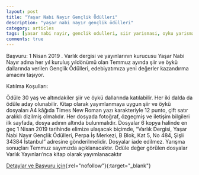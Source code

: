 ```yaml
---
layout: post
title: "Yaşar Nabi Nayır Gençlik Ödülleri"
description: "yaşar nabi nayır gençlik ödülleri"
category: articles
tags: [yasar nabi nayir, genclik odulleri, siir yarismasi, oyku yarismasi, hikaye yarismasi]
comments: true
---
```


Başvuru: 1 Nisan 2019 . 
Varlık dergisi ve yayınlarının kurucusu Yaşar Nabi Nayır adına her yıl kuruluş yıldönümü olan Temmuz ayında şiir ve öykü dallarında verilen Gençlik Ödülleri, edebiyatımıza yeni değerler kazandırma amacını taşıyor.

Katılma Koşulları:

Ödüle 30 yaş ve altındakiler şiir ve öykü dallarında katılabilir. Her iki dalda da ödüle aday olunabilir.
Kitap olarak yayımlanmaya uygun şiir ve öykü dosyaları A4 kâğıda Times New Roman yazı karakteriyle 12 punto, çift satır aralıklı dizilmiş olmalıdır.
Her dosyada fotoğraf, özgeçmiş ve iletişim bilgileri ilk sayfada, dosya adının altında bulunmalıdır.
Dosyalar 6 kopya halinde en geç 1 Nisan 2019 tarihinde elimize ulaşacak biçimde, “Varlık Dergisi, Yaşar Nabi Nayır Gençlik Ödülleri, Perpa İş Merkezi, B Blok, Kat 5, No 484, Şişli 34384 İstanbul” adresine gönderilmelidir.
Dosyalar iade edilmez.
Yarışma sonuçları Temmuz sayımızda açıklanacaktır.
Ödüle değer görülen dosyalar Varlık Yayınları’nca kitap olarak yayımlanacaktır

[Detaylar ve Başvuru için](http://www.cemcemii.com/yasar-nabi-nayir-genclik-odulleri-basvurulari-acildi/?utm_source=edebiyatyarismalari.com&utm_medium=affiliate){:rel="nofollow"}{:target="_blank"}